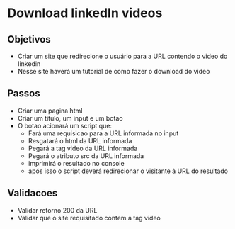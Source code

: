 # Download linkedIn videos

## Objetivos

- Criar um site que redirecione o usuário para a URL contendo o video do linkedin
- Nesse site haverá um tutorial de como fazer o download do video

## Passos

- Criar uma pagina html
- Criar um titulo, um input e um botao
- O botao acionará um script que:
  - Fará uma requisicao para a URL informada no input
  - Resgatará o html da URL informada
  - Pegará a tag video da URL informada
  - Pegará o atributo src da URL informada
  - imprimirá o resultado no console
  - após isso o script deverá redirecionar o visitante à URL do resultado

## Validacoes

- Validar retorno 200 da URL
- Validar que o site requisitado contem a tag video
